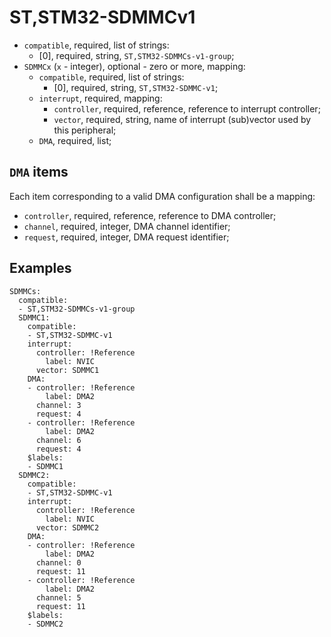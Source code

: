 ST,STM32-SDMMCv1
================

- `compatible`, required, list of strings:
  - [0], required, string, `ST,STM32-SDMMCs-v1-group`;
- `SDMMCx` (`x` - integer), optional - zero or more, mapping:
  - `compatible`, required, list of strings:
    - [0], required, string, `ST,STM32-SDMMC-v1`;
  - `interrupt`, required, mapping:
    - `controller`, required, reference, reference to interrupt controller;
    - `vector`, required, string, name of interrupt (sub)vector used by this peripheral;
  - `DMA`, required, list;

`DMA` items
-----------

Each item corresponding to a valid DMA configuration shall be a mapping:
- `controller`, required, reference, reference to DMA controller;
- `channel`, required, integer, DMA channel identifier;
- `request`, required, integer, DMA request identifier;

Examples
--------

```
SDMMCs:
  compatible:
  - ST,STM32-SDMMCs-v1-group
  SDMMC1:
    compatible:
    - ST,STM32-SDMMC-v1
    interrupt:
      controller: !Reference
        label: NVIC
      vector: SDMMC1
    DMA:
    - controller: !Reference
        label: DMA2
      channel: 3
      request: 4
    - controller: !Reference
        label: DMA2
      channel: 6
      request: 4
    $labels:
    - SDMMC1
  SDMMC2:
    compatible:
    - ST,STM32-SDMMC-v1
    interrupt:
      controller: !Reference
        label: NVIC
      vector: SDMMC2
    DMA:
    - controller: !Reference
        label: DMA2
      channel: 0
      request: 11
    - controller: !Reference
        label: DMA2
      channel: 5
      request: 11
    $labels:
    - SDMMC2
```
